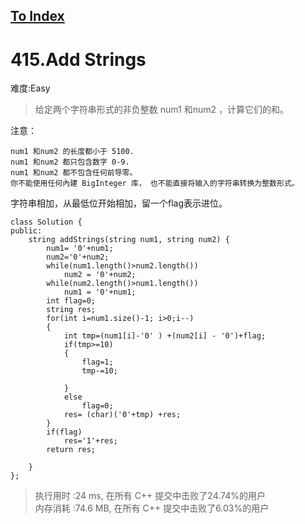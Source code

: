 [To Index](/index.md)
---
# 415.Add Strings
难度:Easy
> 给定两个字符串形式的非负整数 num1 和num2 ，计算它们的和。

注意：
```
num1 和num2 的长度都小于 5100.
num1 和num2 都只包含数字 0-9.
num1 和num2 都不包含任何前导零。
你不能使用任何內建 BigInteger 库， 也不能直接将输入的字符串转换为整数形式。
```

字符串相加，从最低位开始相加，留一个flag表示进位。  

```
class Solution {
public:
    string addStrings(string num1, string num2) {
        num1= '0'+num1;
        num2='0'+num2;
        while(num1.length()>num2.length())
            num2 = '0'+num2;
        while(num2.length()>num1.length())
            num1 = '0'+num1;
        int flag=0;
        string res;
        for(int i=num1.size()-1; i>0;i--)    
        {
            int tmp=(num1[i]-'0' ) +(num2[i] - '0')+flag;
            if(tmp>=10)
            {
                flag=1;
                tmp-=10;
                
            }
            else
                flag=0;
            res= (char)('0'+tmp) +res;
        }
        if(flag)
            res='1'+res;
        return res;
        
    }
};
```

> 执行用时 :24 ms, 在所有 C++ 提交中击败了24.74%的用户   
内存消耗 :74.6 MB, 在所有 C++ 提交中击败了6.03%的用户
